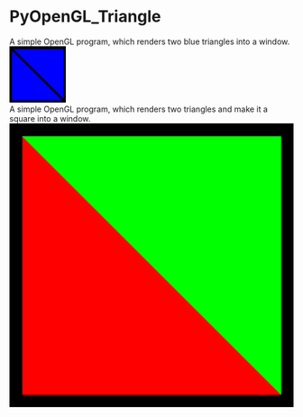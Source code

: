 # PyOpenGL_Triangle
 A simple OpenGL program, which renders two blue triangles into a window.
<img src="triangle.png" width="100" height="100" />
</br>
A simple OpenGL program, which renders two triangles and make it a square into a window.
![Alt text](square.png?raw=true "Title")
